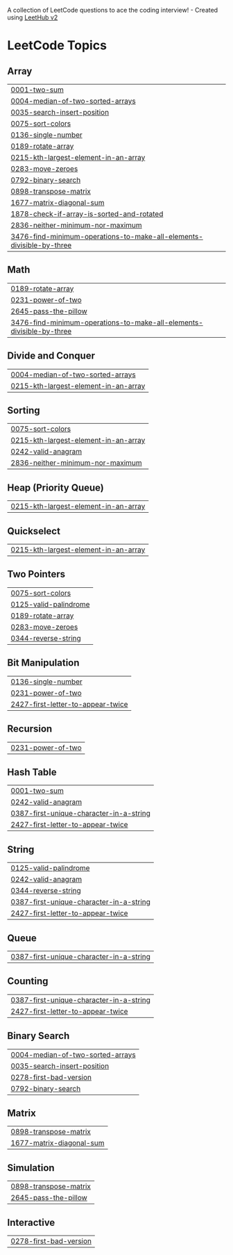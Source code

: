 A collection of LeetCode questions to ace the coding interview! - Created using [LeetHub v2](https://github.com/arunbhardwaj/LeetHub-2.0)
<!---LeetCode Topics Start-->
# LeetCode Topics
## Array
|  |
| ------- |
| [0001-two-sum](https://github.com/Sesh93/My-progs/tree/master/0001-two-sum) |
| [0004-median-of-two-sorted-arrays](https://github.com/Sesh93/My-progs/tree/master/0004-median-of-two-sorted-arrays) |
| [0035-search-insert-position](https://github.com/Sesh93/My-progs/tree/master/0035-search-insert-position) |
| [0075-sort-colors](https://github.com/Sesh93/My-progs/tree/master/0075-sort-colors) |
| [0136-single-number](https://github.com/Sesh93/My-progs/tree/master/0136-single-number) |
| [0189-rotate-array](https://github.com/Sesh93/My-progs/tree/master/0189-rotate-array) |
| [0215-kth-largest-element-in-an-array](https://github.com/Sesh93/My-progs/tree/master/0215-kth-largest-element-in-an-array) |
| [0283-move-zeroes](https://github.com/Sesh93/My-progs/tree/master/0283-move-zeroes) |
| [0792-binary-search](https://github.com/Sesh93/My-progs/tree/master/0792-binary-search) |
| [0898-transpose-matrix](https://github.com/Sesh93/My-progs/tree/master/0898-transpose-matrix) |
| [1677-matrix-diagonal-sum](https://github.com/Sesh93/My-progs/tree/master/1677-matrix-diagonal-sum) |
| [1878-check-if-array-is-sorted-and-rotated](https://github.com/Sesh93/My-progs/tree/master/1878-check-if-array-is-sorted-and-rotated) |
| [2836-neither-minimum-nor-maximum](https://github.com/Sesh93/My-progs/tree/master/2836-neither-minimum-nor-maximum) |
| [3476-find-minimum-operations-to-make-all-elements-divisible-by-three](https://github.com/Sesh93/My-progs/tree/master/3476-find-minimum-operations-to-make-all-elements-divisible-by-three) |
## Math
|  |
| ------- |
| [0189-rotate-array](https://github.com/Sesh93/My-progs/tree/master/0189-rotate-array) |
| [0231-power-of-two](https://github.com/Sesh93/My-progs/tree/master/0231-power-of-two) |
| [2645-pass-the-pillow](https://github.com/Sesh93/My-progs/tree/master/2645-pass-the-pillow) |
| [3476-find-minimum-operations-to-make-all-elements-divisible-by-three](https://github.com/Sesh93/My-progs/tree/master/3476-find-minimum-operations-to-make-all-elements-divisible-by-three) |
## Divide and Conquer
|  |
| ------- |
| [0004-median-of-two-sorted-arrays](https://github.com/Sesh93/My-progs/tree/master/0004-median-of-two-sorted-arrays) |
| [0215-kth-largest-element-in-an-array](https://github.com/Sesh93/My-progs/tree/master/0215-kth-largest-element-in-an-array) |
## Sorting
|  |
| ------- |
| [0075-sort-colors](https://github.com/Sesh93/My-progs/tree/master/0075-sort-colors) |
| [0215-kth-largest-element-in-an-array](https://github.com/Sesh93/My-progs/tree/master/0215-kth-largest-element-in-an-array) |
| [0242-valid-anagram](https://github.com/Sesh93/My-progs/tree/master/0242-valid-anagram) |
| [2836-neither-minimum-nor-maximum](https://github.com/Sesh93/My-progs/tree/master/2836-neither-minimum-nor-maximum) |
## Heap (Priority Queue)
|  |
| ------- |
| [0215-kth-largest-element-in-an-array](https://github.com/Sesh93/My-progs/tree/master/0215-kth-largest-element-in-an-array) |
## Quickselect
|  |
| ------- |
| [0215-kth-largest-element-in-an-array](https://github.com/Sesh93/My-progs/tree/master/0215-kth-largest-element-in-an-array) |
## Two Pointers
|  |
| ------- |
| [0075-sort-colors](https://github.com/Sesh93/My-progs/tree/master/0075-sort-colors) |
| [0125-valid-palindrome](https://github.com/Sesh93/My-progs/tree/master/0125-valid-palindrome) |
| [0189-rotate-array](https://github.com/Sesh93/My-progs/tree/master/0189-rotate-array) |
| [0283-move-zeroes](https://github.com/Sesh93/My-progs/tree/master/0283-move-zeroes) |
| [0344-reverse-string](https://github.com/Sesh93/My-progs/tree/master/0344-reverse-string) |
## Bit Manipulation
|  |
| ------- |
| [0136-single-number](https://github.com/Sesh93/My-progs/tree/master/0136-single-number) |
| [0231-power-of-two](https://github.com/Sesh93/My-progs/tree/master/0231-power-of-two) |
| [2427-first-letter-to-appear-twice](https://github.com/Sesh93/My-progs/tree/master/2427-first-letter-to-appear-twice) |
## Recursion
|  |
| ------- |
| [0231-power-of-two](https://github.com/Sesh93/My-progs/tree/master/0231-power-of-two) |
## Hash Table
|  |
| ------- |
| [0001-two-sum](https://github.com/Sesh93/My-progs/tree/master/0001-two-sum) |
| [0242-valid-anagram](https://github.com/Sesh93/My-progs/tree/master/0242-valid-anagram) |
| [0387-first-unique-character-in-a-string](https://github.com/Sesh93/My-progs/tree/master/0387-first-unique-character-in-a-string) |
| [2427-first-letter-to-appear-twice](https://github.com/Sesh93/My-progs/tree/master/2427-first-letter-to-appear-twice) |
## String
|  |
| ------- |
| [0125-valid-palindrome](https://github.com/Sesh93/My-progs/tree/master/0125-valid-palindrome) |
| [0242-valid-anagram](https://github.com/Sesh93/My-progs/tree/master/0242-valid-anagram) |
| [0344-reverse-string](https://github.com/Sesh93/My-progs/tree/master/0344-reverse-string) |
| [0387-first-unique-character-in-a-string](https://github.com/Sesh93/My-progs/tree/master/0387-first-unique-character-in-a-string) |
| [2427-first-letter-to-appear-twice](https://github.com/Sesh93/My-progs/tree/master/2427-first-letter-to-appear-twice) |
## Queue
|  |
| ------- |
| [0387-first-unique-character-in-a-string](https://github.com/Sesh93/My-progs/tree/master/0387-first-unique-character-in-a-string) |
## Counting
|  |
| ------- |
| [0387-first-unique-character-in-a-string](https://github.com/Sesh93/My-progs/tree/master/0387-first-unique-character-in-a-string) |
| [2427-first-letter-to-appear-twice](https://github.com/Sesh93/My-progs/tree/master/2427-first-letter-to-appear-twice) |
## Binary Search
|  |
| ------- |
| [0004-median-of-two-sorted-arrays](https://github.com/Sesh93/My-progs/tree/master/0004-median-of-two-sorted-arrays) |
| [0035-search-insert-position](https://github.com/Sesh93/My-progs/tree/master/0035-search-insert-position) |
| [0278-first-bad-version](https://github.com/Sesh93/My-progs/tree/master/0278-first-bad-version) |
| [0792-binary-search](https://github.com/Sesh93/My-progs/tree/master/0792-binary-search) |
## Matrix
|  |
| ------- |
| [0898-transpose-matrix](https://github.com/Sesh93/My-progs/tree/master/0898-transpose-matrix) |
| [1677-matrix-diagonal-sum](https://github.com/Sesh93/My-progs/tree/master/1677-matrix-diagonal-sum) |
## Simulation
|  |
| ------- |
| [0898-transpose-matrix](https://github.com/Sesh93/My-progs/tree/master/0898-transpose-matrix) |
| [2645-pass-the-pillow](https://github.com/Sesh93/My-progs/tree/master/2645-pass-the-pillow) |
## Interactive
|  |
| ------- |
| [0278-first-bad-version](https://github.com/Sesh93/My-progs/tree/master/0278-first-bad-version) |
<!---LeetCode Topics End-->
